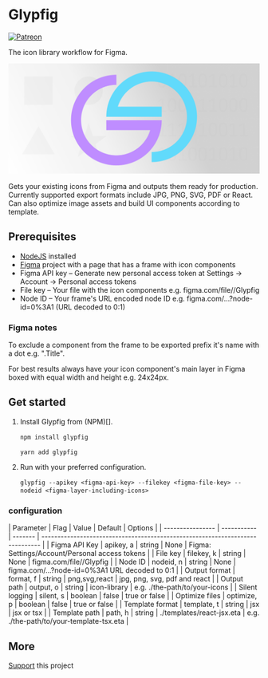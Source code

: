 # Glypfig

[![Patreon](https://img.shields.io/badge/patreon-donate-blue.svg)](https://www.patreon.com/Glypfig)

The icon library workflow for Figma.

![Glypfig icon library creator](header.png)

Gets your existing icons from Figma and outputs them ready for production. Currently supported export formats include JPG, PNG, SVG, PDF or React. Can also optimize image assets and build UI components according to template.

## Prerequisites

* [NodeJS](https://nodejs.org/) installed
* [Figma](https://www.figma.com/) project with a page that has a frame with icon components
* Figma API key – Generate new personal access token at Settings -> Account -> Personal access tokens
* File key – Your file with the icon components e.g. figma.com/file/<figma-file-key>/Glypfig
* Node ID – Your frame's URL encoded node ID e.g. figma.com/...?node-id=0%3A1 (URL decoded to 0:1)

### Figma notes

To exclude a component from the frame to be exported prefix it's name with a dot e.g. ".Title".

For best results always have your icon component's main layer in Figma boxed with equal width and height e.g. 24x24px.

## Get started

1. Install Glypfig from (NPM)[].

    ```shell
    npm install glypfig
    ```

    ```shell
    yarn add glypfig
    ```

2. Run with your preferred configuration.

    ```shell
    glypfig --apikey <figma-api-key> --filekey <figma-file-key> --nodeid <figma-layer-including-icons>
    ```

### configuration

| Parameter        |  Flag       | Value   | Default                   | Options                                           |
| ---------------- | ----------- | ------- | ----------------------------------------------------------------------------- |
| Figma API Key    | apikey, a   | string  | None                      | Figma: Settings/Account/Personal access tokens    |
| File key         | filekey, k  | string  | None                      | figma.com/file/<figma-file-key>/Glypfig           |
| Node ID          | nodeid, n   | string  | None                      | figma.com/...?node-id=0%3A1 URL decoded to 0:1    |
| Output format    | format, f   | string  | png,svg,react             | jpg, png, svg, pdf and react                      |
| Output path      | output, o   | string  | icon-library              | e.g. ./the-path/to/your-icons                     |
| Silent logging   | silent, s   | boolean | false                     | true or false                                     |
| Optimize files   | optimize, p | boolean | false                     | true or false                                     |
| Template format  | template, t | string  | jsx                       | jsx or tsx                                        |
| Template path    | path, h     | string  | ./templates/react-jsx.eta | e.g. ./the-path/to/your-template-tsx.eta          |

## More

[Support](https://www.patreon.com/Glypfig) this project
